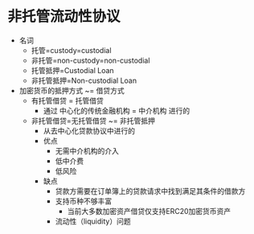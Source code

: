 # 非托管流动性协议

* 名词 
  * 托管=custody=custodial 
  * 非托管=non-custody=non-custodial 
  * 托管抵押=Custodial Loan 
  * 非托管抵押=Non-custodial Loan 
* 加密货币的抵押方式 ~= 借贷方式 
  * 有托管借贷 = 托管借贷 
    * 通过 中心化的传统金融机构 = 中介机构 进行的 
  * 非托管借贷=无托管借贷 ~= 非托管抵押 
    * 从去中心化贷款协议中进行的 
    * 优点 
      * 无需中介机构的介入 
      * 低中介费 
      * 低风险 
    * 缺点 
      * 贷款方需要在订单簿上的贷款请求中找到满足其条件的借款方 
      * 支持币种不够丰富 
        * 当前大多数加密资产借贷仅支持ERC20加密货币资产 
      * 流动性（liquidity）问题 
